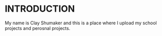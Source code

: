 # INTRODUCTION
My name is Clay Shumaker and this is a place where I upload my school projects and perosnal projects.
